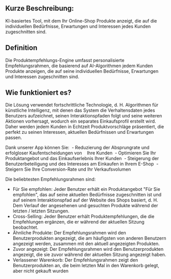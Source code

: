 ## Kurze Beschreibung:

KI-basiertes Tool, mit dem Ihr Online-Shop Produkte anzeigt, die auf die individuellen Bedürfnisse, Erwartungen und Interessen jedes Kunden zugeschnitten sind.

## Definition

Die Produktempfehlungs-Engine umfasst personalisierte Empfehlungsrahmen, die basierend auf AI-Algorithmen jedem Kunden Produkte anzeigen, die auf seine individuellen Bedürfnisse, Erwartungen und Interessen zugeschnitten sind.


## Wie funktioniert es?

Die Lösung verwendet fortschrittliche Technologie, d. H. Algorithmen für künstliche Intelligenz, mit denen das System die Verhaltensdaten jedes Benutzers aufzeichnet, seinen Interaktionspfaden folgt und seine weiteren Aktionen vorhersagt, wodurch ein separates Einkaufsprofil erstellt wird. Daher werden jedem Kunden in Echtzeit Produktvorschläge präsentiert, die perfekt zu seinen Interessen, aktuellen Bedürfnissen und Erwartungen passen.

Dank unserer App können Sie:
 - Reduzierung der Absprungrate und erfolgloser Kaufentscheidungen von
   Ihre Kunden
 - Optimieren Sie Ihr Produktangebot und das Einkaufserlebnis Ihrer Kunden
 - Steigerung der Benutzerbeteiligung und des Interesses am Einkaufen in Ihrem E-Shop
 - Steigern Sie Ihre Conversion-Rate und Ihr Verkaufsvolumen

Die beliebtesten Empfehlungsrahmen sind:
- Für Sie empfohlen: Jeder Benutzer erhält ein Produktangebot "Für Sie empfohlen", das auf seine aktuellen Bedürfnisse zugeschnitten ist und auf seinem Interaktionspfad auf der Website des Shops basiert, d. H. Dem Verlauf der angesehenen und gesuchten Produkte während der letzten / letzten Sitzungen.
- Cross-Selling: Jeder Benutzer erhält Produktempfehlungen, die die Empfehlungen ergänzen, die er während der aktuellen Sitzung beobachtet.
- Ähnliche Produkte: Der Empfehlungsrahmen wird den Benutzerprodukten angezeigt, die am häufigsten von anderen Benutzern angezeigt werden, zusammen mit den aktuell angezeigten Produkten.
- Zuvor angezeigt: Der Empfehlungsrahmen wird den Benutzerprodukten angezeigt, die sie zuvor während der aktuellen Sitzung angezeigt haben.
- Verlassener Warenkorb: Der Empfehlungsrahmen zeigt den Benutzerprodukten an, die beim letzten Mal in den Warenkorb gelegt, aber nicht gekauft wurden